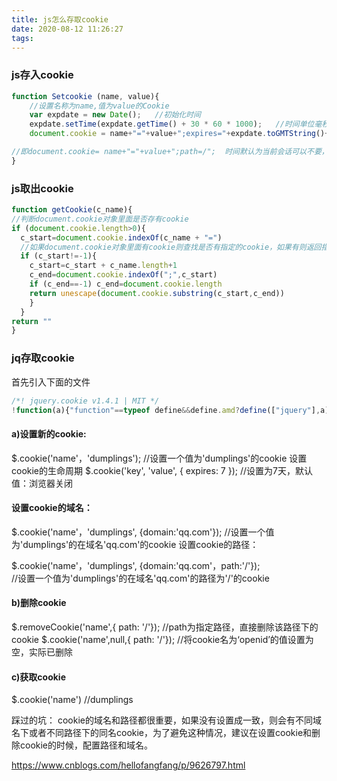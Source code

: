 ```yaml
---
title: js怎么存取cookie
date: 2020-08-12 11:26:27
tags:
---
```


### js存入cookie

```javascript
function Setcookie (name, value){ 
    //设置名称为name,值为value的Cookie
    var expdate = new Date();   //初始化时间
    expdate.setTime(expdate.getTime() + 30 * 60 * 1000);   //时间单位毫秒
    document.cookie = name+"="+value+";expires="+expdate.toGMTString()+";path=/";

//即document.cookie= name+"="+value+";path=/";  时间默认为当前会话可以不要，但路径要填写，因为JS的默认路径是当前页，如果不填，此cookie只在当前页面生效！
}
```
<!-- more -->
### js取出cookie

```javascript
function getCookie(c_name){
//判断document.cookie对象里面是否存有cookie
if (document.cookie.length>0){
  c_start=document.cookie.indexOf(c_name + "=")
  //如果document.cookie对象里面有cookie则查找是否有指定的cookie，如果有则返回指定的cookie值，如果没有则返回空字符串
  if (c_start!=-1){ 
    c_start=c_start + c_name.length+1 
    c_end=document.cookie.indexOf(";",c_start)
    if (c_end==-1) c_end=document.cookie.length
    return unescape(document.cookie.substring(c_start,c_end))
    } 
  }
return ""
}
```

### jq存取cookie
首先引入下面的文件
```javascript
/*! jquery.cookie v1.4.1 | MIT */
!function(a){"function"==typeof define&&define.amd?define(["jquery"],a):"object"==typeof exports?a(require("jquery")):a(jQuery)}(function(a){function b(a){return h.raw?a:encodeURIComponent(a)}function c(a){return h.raw?a:decodeURIComponent(a)}function d(a){return b(h.json?JSON.stringify(a):String(a))}function e(a){0===a.indexOf('"')&&(a=a.slice(1,-1).replace(/\\"/g,'"').replace(/\\\\/g,"\\"));try{return a=decodeURIComponent(a.replace(g," ")),h.json?JSON.parse(a):a}catch(b){}}function f(b,c){var d=h.raw?b:e(b);return a.isFunction(c)?c(d):d}var g=/\+/g,h=a.cookie=function(e,g,i){if(void 0!==g&&!a.isFunction(g)){if(i=a.extend({},h.defaults,i),"number"==typeof i.expires){var j=i.expires,k=i.expires=new Date;k.setTime(+k+864e5*j)}return document.cookie=[b(e),"=",d(g),i.expires?"; expires="+i.expires.toUTCString():"",i.path?"; path="+i.path:"",i.domain?"; domain="+i.domain:"",i.secure?"; secure":""].join("")}for(var l=e?void 0:{},m=document.cookie?document.cookie.split("; "):[],n=0,o=m.length;o>n;n++){var p=m[n].split("="),q=c(p.shift()),r=p.join("=");if(e&&e===q){l=f(r,g);break}e||void 0===(r=f(r))||(l[q]=r)}return l};h.defaults={},a.removeCookie=function(b,c){return void 0===a.cookie(b)?!1:(a.cookie(b,"",a.extend({},c,{expires:-1})),!a.cookie(b))}});
```

#### a)设置新的cookie:

$.cookie('name'，'dumplings');  //设置一个值为'dumplings'的cookie
设置cookie的生命周期
 $.cookie('key', 'value', { expires: 7 }); //设置为7天，默认值：浏览器关闭

#### 设置cookie的域名：
$.cookie('name'，'dumplings', {domain:'qq.com'});   //设置一个值为'dumplings'的在域名'qq.com'的cookie
设置cookie的路径：

$.cookie('name'，'dumplings', {domain:'qq.com'，path:'/'});  
//设置一个值为'dumplings'的在域名'qq.com'的路径为'/'的cookie
#### b)删除cookie

$.removeCookie('name',{ path: '/'}); //path为指定路径，直接删除该路径下的cookie
$.cookie('name',null,{ path: '/'}); //将cookie名为&lsquo;openid&rsquo;的值设置为空，实际已删除
#### c)获取cookie

$.cookie('name')   //dumplings

踩过的坑： 
cookie的域名和路径都很重要，如果没有设置成一致，则会有不同域名下或者不同路径下的同名cookie，为了避免这种情况，建议在设置cookie和删除cookie的时候，配置路径和域名。

https://www.cnblogs.com/hellofangfang/p/9626797.html